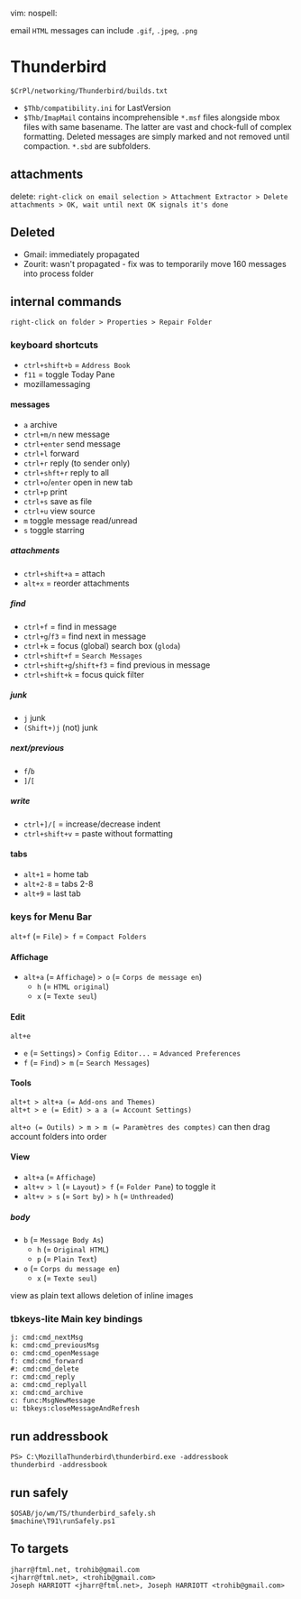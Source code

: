 vim: nospell:

 email
`HTML` messages can include `.gif`, `.jpeg`, `.png`

# Thunderbird
    $CrPl/networking/Thunderbird/builds.txt

- `$Thb/compatibility.ini` for LastVersion
- `$Thb/ImapMail` contains incomprehensible `*.msf` files alongside mbox files with same basename. The latter are vast and chock-full of complex formatting. Deleted messages are simply marked and not removed until compaction. `*.sbd` are subfolders.

## attachments
delete: `right-click on email selection > Attachment Extractor > Delete attachments > OK, wait until next OK signals it's done`

## Deleted
- Gmail: immediately propagated
- Zourit: wasn't propagated - fix was to temporarily move 160 messages into process folder

## internal commands
    right-click on folder > Properties > Repair Folder

### keyboard shortcuts
- `ctrl+shift+b` = `Address Book`
- `f11` = toggle Today Pane
- mozillamessaging

#### messages
- `a` archive
- `ctrl+m/n` new message
- `ctrl+enter` send message
- `ctrl+l` forward
- `ctrl+r` reply (to sender only)
- `ctrl+shft+r` reply to all
- `ctrl+o`/`enter` open in new tab
- `ctrl+p` print
- `ctrl+s` save as file
- `ctrl+u` view source
- `m` toggle message read/unread
- `s` toggle starring

##### attachments
- `ctrl+shift+a` = attach
- `alt+x` = reorder attachments

##### find
- `ctrl+f` = find in message
- `ctrl+g`/`f3` = find next in message
- `ctrl+k` = focus (global) search box (`gloda`)
- `ctrl+shift+f` = `Search Messages`
- `ctrl+shift+g`/`shift+f3` = find previous in message
- `ctrl+shift+k` = focus quick filter

##### junk
- `j`  junk
- `(Shift+)j`  (not) junk

##### next/previous
- `f`/`b`
- `]`/`[`

##### write
- `ctrl+]/[` = increase/decrease indent
- `ctrl+shift+v` = paste without formatting

#### tabs
- `alt+1` = home tab
- `alt+2-8` = tabs 2-8
- `alt+9` = last tab

### keys for Menu Bar
`alt+f` (= `File`) `> f` = `Compact Folders`

#### Affichage
- `alt+a` (= `Affichage`) `> o` (= `Corps de message en`)
    - `h` (= `HTML original`)
    - `x` (= `Texte seul`)

#### Edit
    alt+e

- `e` (= `Settings`) `> Config Editor...` = `Advanced Preferences`
- `f` (= `Find`) `> m` (= `Search Messages`)

#### Tools
    alt+t > alt+a (= Add-ons and Themes)
    alt+t > e (= Edit) > a a (= Account Settings)

`alt+o (= Outils) > m > m (= Paramètres des comptes)` can then drag account folders into order

#### View
- `alt+a` (= `Affichage`)
- `alt+v > l` (= `Layout`) `> f` (= `Folder Pane`) to toggle it
- `alt+v > s` (= `Sort by`) `> h` (= `Unthreaded`)

##### body
- `b` (= `Message Body As`)
    - `h` (= `Original HTML`)
    - `p` (= `Plain Text`)
- `o` (= `Corps du message en`)
    - `x` (= `Texte seul`)

view as plain text allows deletion of inline images

### tbkeys-lite Main key bindings
    j: cmd:cmd_nextMsg
    k: cmd:cmd_previousMsg
    o: cmd:cmd_openMessage
    f: cmd:cmd_forward
    #: cmd:cmd_delete
    r: cmd:cmd_reply
    a: cmd:cmd_replyall
    x: cmd:cmd_archive
    c: func:MsgNewMessage
    u: tbkeys:closeMessageAndRefresh

## run addressbook
    PS> C:\MozillaThunderbird\thunderbird.exe -addressbook
    thunderbird -addressbook

## run safely
    $OSAB/jo/wm/TS/thunderbird_safely.sh
    $machine\T91\runSafely.ps1

## To targets
    jharr@ftml.net, trohib@gmail.com
    <jharr@ftml.net>, <trohib@gmail.com>
    Joseph HARRIOTT <jharr@ftml.net>, Joseph HARRIOTT <trohib@gmail.com>


